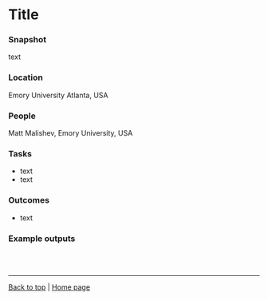<a id="top"></a>

# Title

### Snapshot

text

### Location

Emory University Atlanta, USA

### People

Matt Malishev, Emory University, USA

### Tasks

* text
* text

### Outcomes

* text

### Example outputs

<br>  
<br>

------------------------------------------------------------------------

[Back to top](#top) | [Home page](index)

